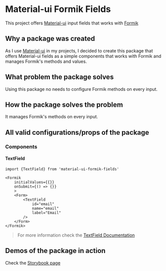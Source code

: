 # Material-ui Formik Fields

This project offers [Material-ui](https://material-ui.com/) input fields that works with [Formik](https://formik.org/)

## Why a package was created

As I use [Material-ui](https://material-ui.com/) in my projects, I decided to create this package that offers Material-ui fields as a simple components that works with Formik and manages Formik's methods and values.

## What problem the package solves

Using this package no needs to configure Formik methods on every input.

## How the package solves the problem

It manages Formik's methods on every input.

## All valid configurations/props of the package

### Components

#### TextField

```TSX
import {TextField} from 'material-ui-formik-fields'

<Formik
    initialValues={{}}
    onSubmit={() => {}}
    >
    <Form>
        <TextField
            id="email"
            name="email"
            label="Email"
        />
    </Form>
</Formik>
```

> For more information check the [TextField Documentation](src/components/TextField/README.md)

## Demos of the package in action

Check the [Storybook page](https://rabahzeineddine.github.io/material-ui-formik-fields/)

<!-- ## Instructions for contributors -->
